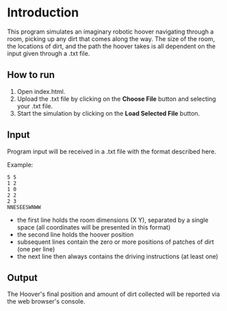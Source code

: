 # Introduction

This program simulates an imaginary robotic hoover navigating through a room, picking up any dirt that comes along the way. The size of the room, the locations of dirt, and the path the hoover takes is all dependent on the input given through a .txt file. 

## How to run

1. Open index.html.
2. Upload the .txt file by clicking on the **Choose File** button and selecting your .txt file. 
3. Start the simulation by clicking on the **Load Selected File** button. 

## Input

Program input will be received in a .txt file with the format described here.

Example:

```
5 5
1 2
1 0
2 2
2 3
NNESEESWNWW
```

* the first line holds the room dimensions (X Y), separated by a single space (all coordinates will be presented in this format)
* the second line holds the hoover position
* subsequent lines contain the zero or more positions of patches of dirt (one per line)
* the next line then always contains the driving instructions (at least one)

## Output 

The Hoover's final position and amount of dirt collected will be reported via the web browser's console. 
